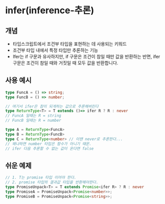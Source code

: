 <!-- @format -->

# infer(inference-추론)

## 개념

- 타입스크립트에서 조건부 타입을 표현하는 데 사용되는 키워드
- 조건부 타입 내에서 특정 타입만 추론하는 기능
- Ifer는 if 구문과 유사하지만, if 구문은 조건이 참일 때만 값을 반환하는 반면, ifer 구문은 조건이 참일 때와 거짓일 때 모두 값을 반환합니다.

## 사용 예시

```ts
type FuncA = () => string;
type FuncB = () => number;

// 여기서 ifer은 참이 되게하는 값으로 추론해버린다
type ReturnType<T> = T extends ()=> ifer R ? R : never
// FuncA 일때는 R = string
// FuncB 일때는 R = number

type A = ReturnType<FuncA>
type B = ReturnType<FuncB>
type C = ReturnType<number> // 이땐 never로 추론한다...
// 왜냐하면 number 타입은 함수가 아니기 때문.
// ifer 다음 추론할 수 없는 값이 온다면 false


```

## 쉬운 예제

```ts
// 1. T는 promise 타입 이어야 한다.
// 2. promise 타입의 결과값 타입을 반환해야한다.
type PromiseUnpack<T> = T extends Promise<ifer R> ? R : never
type PromiseA = PromiseUnpack<Promise<number>>;
type PromiseB = PromiseUnpack<Promise<string>>;
```
